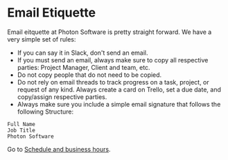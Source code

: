 # Email Etiquette

Email eitquette at Photon Software is pretty straight forward. We have a very simple set of rules:  
* If you can say it in Slack, don't send an email.  
* If you must send an email, always make sure to copy all respective parties: Project Manager, Client and team, etc.  
* Do not copy people that do not need to be copied.  
* Do not rely on email threads to track progress on a task, project, or request of any kind. Always create a card on Trello, set a due date, and copy/assign respective parties.  
* Always make sure you include a simple email signature that follows the following Structure:  
```
Full Name
Job Title
Photon Software
```

Go to [Schedule and business hours](Business%20Hours).